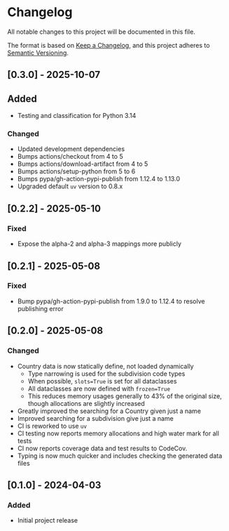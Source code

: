 # Changelog

All notable changes to this project will be documented in this file.

The format is based on [Keep a Changelog](https://keepachangelog.com/en/1.1.0/),
and this project adheres to [Semantic Versioning](https://semver.org/spec/v2.0.0.html).

## [0.3.0] - 2025-10-07

## Added

- Testing and classification for Python 3.14

### Changed

- Updated development dependencies
- Bumps actions/checkout from 4 to 5
- Bumps actions/download-artifact from 4 to 5
- Bumps actions/setup-python from 5 to 6
- Bumps pypa/gh-action-pypi-publish from 1.12.4 to 1.13.0
- Upgraded default `uv` version to 0.8.x

## [0.2.2] - 2025-05-10

### Fixed

- Expose the alpha-2 and alpha-3 mappings more publicly

## [0.2.1] - 2025-05-08

### Fixed

- Bump pypa/gh-action-pypi-publish from 1.9.0 to 1.12.4 to resolve publishing error

## [0.2.0] - 2025-05-08

### Changed

- Country data is now statically define, not loaded dynamically
  - Type narrowing is used for the subdivision code types
  - When possible, `slots=True` is set for all dataclasses
  - All dataclasses are now defined with `frozen=True`
  - This reduces memory usages generally to 43% of the original size, though allocations are slightly increased
- Greatly improved the searching for a Country given just a name
- Improved searching for a subdivision give just a name
- CI is reworked to use `uv`
- CI testing now reports memory allocations and high water mark for all tests
- CI now reports coverage data and test results to CodeCov.
- Typing is now much quicker and includes checking the generated data files

## [0.1.0] - 2024-04-03

### Added

- Initial project release
